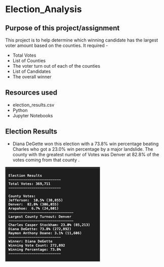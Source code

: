 # Election_Analysis

## Purpose of this project/assignment
This project is to help determine which winning candidate has the largest voter amount based on the counties. 
It required - 
* Total Votes
* List of Counties
* The voter turn out of each of the counties
* List of Candidates
* The overall winner

## Resources used
* election_results.csv
* Python
* Jupyter Notebooks

## Election Results
* Diana DeGette won this election with a 73.8% win percentage beating Charles who got a 23.0% win percentage by a major landslide. The county with the greatest number of Votes was Denver at 82.8% of the votes coming from that county .

![A screenshot of the results in the text file](/Resources/results.png)
